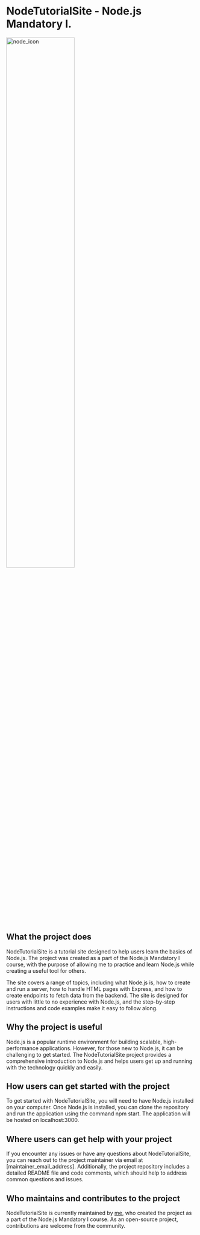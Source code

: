 

# NodeTutorialSite - Node.js Mandatory I.
<p aling="center"><img src="https://user-images.githubusercontent.com/60754393/235304926-998a9687-ef02-48dd-85a1-f09ef12f9295.png" alt="node_icon" width="60%" height="60%"></p>

## What the project does
NodeTutorialSite is a tutorial site designed to help users learn the basics of Node.js. The project was created as a part of the Node.js Mandatory I course, with the purpose of allowing me to practice and learn Node.js while creating a useful tool for others.

The site covers a range of topics, including what Node.js is, how to create and run a server, how to handle HTML pages with Express, and how to create endpoints to fetch data from the backend. The site is designed for users with little to no experience with Node.js, and the step-by-step instructions and code examples make it easy to follow along.

## Why the project is useful
Node.js is a popular runtime environment for building scalable, high-performance applications. However, for those new to Node.js, it can be challenging to get started. The NodeTutorialSite project provides a comprehensive introduction to Node.js and helps users get up and running with the technology quickly and easily.

## How users can get started with the project
To get started with NodeTutorialSite, you will need to have Node.js installed on your computer. Once Node.js is installed, you can clone the repository and run the application using the command npm start. The application will be hosted on localhost:3000.

## Where users can get help with your project
If you encounter any issues or have any questions about NodeTutorialSite, you can reach out to the project maintainer via email at [maintainer_email_address]. Additionally, the project repository includes a detailed README file and code comments, which should help to address common questions and issues.

## Who maintains and contributes to the project
NodeTutorialSite is currently maintained by [me](https://github.com/KingAlistair), who created the project as a part of the Node.js Mandatory I course. As an open-source project, contributions are welcome from the community.
